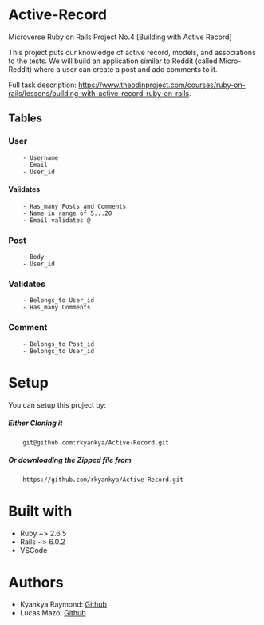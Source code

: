 # **Active-Record**
Microverse Ruby on Rails Project No.4 [Building with Active Record]

This project puts our knowledge of active record, models, and associations to the tests. We will build an application similar to Reddit (called Micro-Reddit) where a user can create a post and add comments to it.

Full task description: https://www.theodinproject.com/courses/ruby-on-rails/lessons/building-with-active-record-ruby-on-rails.

## Tables
###  **User**
		- Username
		- Email
		- User_id
#### Validates 
		- Has_many Posts and Comments
		- Name in range of 5...20
		- Email validates @

###    **Post**
		- Body
		- User_id

###   **Validates**
		- Belongs_to User_id
		- Has_many Comments
    
### Comment
		- Belongs_to Post_id
		- Belongs_to User_id

# Setup
You can setup this project by:
##### Either Cloning it   
        git@github.com:rkyankya/Active-Record.git
		
##### Or downloading the Zipped file from    
        https://github.com/rkyankya/Active-Record.git

# Built with

- Ruby ~> 2.6.5
- Rails ~> 6.0.2
- VSCode

# Authors

- Kyankya Raymond: [Github](https://github.com/rkyankya)
- Lucas Mazo: [Github](https://github.com/lucasmazo32)